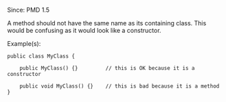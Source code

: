 Since: PMD 1.5

A method should not have the same name as its containing class.
This would be confusing as it would look like a constructor.

Example(s):
```
public class MyClass {

    public MyClass() {}         // this is OK because it is a constructor

    public void MyClass() {}    // this is bad because it is a method
}
```
